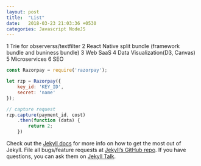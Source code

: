 ```yaml
---
layout: post
title:  "List"
date:   2018-03-23 21:03:36 +0530
categories: Javascript NodeJS
---
```

1 Trie for observerss/textfilter
2 React Native split bundle (framework bundle and buniness bundle)
3 Web SaaS 
4 Data Visualization(D3, Canvas)
5 Microservices
6 SEO


```javascript
const Razorpay = require('razorpay');

let rzp = Razorpay({
	key_id: 'KEY_ID',
	secret: 'name'
});

// capture request
rzp.capture(payment_id, cost)
	.then(function (data) {
		return 2;
	})
```

Check out the [Jekyll docs][jekyll-docs] for more info on how to get the most out of Jekyll. File all bugs/feature requests at [Jekyll’s GitHub repo][jekyll-gh]. If you have questions, you can ask them on [Jekyll Talk][jekyll-talk].

[jekyll-docs]: https://jekyllrb.com/docs/home
[jekyll-gh]:   https://github.com/jekyll/jekyll
[jekyll-talk]: https://talk.jekyllrb.com/

